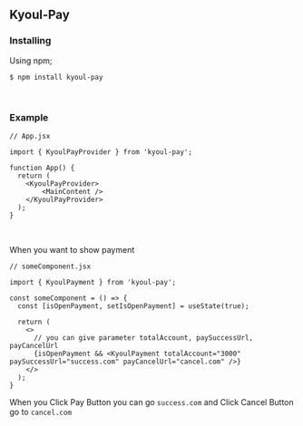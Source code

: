 ## Kyoul-Pay

### Installing

Using npm;

```
$ npm install kyoul-pay
```

<br/>

### Example

```
// App.jsx

import { KyoulPayProvider } from 'kyoul-pay';

function App() {
  return (
    <KyoulPayProvider>
        <MainContent />
    </KyoulPayProvider>
  );
}
```

<br/>

When you want to show payment
```
// someComponent.jsx

import { KyoulPayment } from 'kyoul-pay';

const someComponent = () => {
  const [isOpenPayment, setIsOpenPayment] = useState(true);

  return (
    <>
      // you can give parameter totalAccount, paySuccessUrl, payCancelUrl
      {isOpenPayment && <KyoulPayment totalAccount="3000" paySuccessUrl="success.com" payCancelUrl="cancel.com" />}
    </>
  );
}

```

When you Click Pay Button you can go `success.com` and Click Cancel Button go to `cancel.com`
